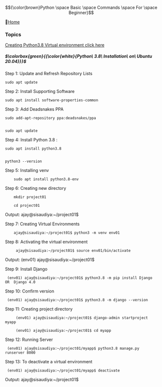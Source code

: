 $${\color{brown}Python \space Basic \space Commands \space For \space Beginner}$$

:link:[Home](all-file-links.md)     



### Topics

  [Creating Python3.8 Virtual environment click here](#virtual_env) <br />


<a name="virtual_env"></a>
##### $\colorbox{green}{{\color{white}{Python\ 3.8\ Installation\ on\ Ubuntu 20.04}}}$

Step 1: Update and Refresh Repository Lists


	sudo apt update
	
	
Step 2: Install Supporting Software


	sudo apt install software-properties-common
	
	
Step 3: Add Deadsnakes PPA	

	
	sudo add-apt-repository ppa:deadsnakes/ppa
	
	
	sudo apt update
	
	
Step 4: Install Python 3.8 : 


	sudo apt install python3.8
	
	
	python3 --version	
	
	
Step 5: Installing venv 

        sudo apt install python3.8-env
	
Step 6: Creating new directory

        mkdir project01
	
        cd project01
	
Output: ajay@sisaudiya:~/project01$
	
	
Step 7: Creating Virtual Environments

        ajay@sisaudiya:~/project01$ python3 -m venv env01        

             
Step 8: Activating the virtual environment

         ajay@sisaudiya:~/project01$ source env01/bin/activate  

Output: (env01) ajay@sisaudiya:~/project01$
       

Step 9: Install Django 

	 (env01) ajay@sisaudiya:~/project01$ python3.8 -m pip install Django      OR  Django 4.0

Step 10: Confirm version

	 (env01) ajay@sisaudiya:~/project01$ python3.8 -m django --version
	 
Step 11: Creating project directory

         (env01) ajay@sisaudiya:~/project01$ django-admin startproject myapp
	 
         (env01) ajay@sisaudiya:~/project01$ cd myapp
	 
Step 12: Running Server 
         
	 (env01) ajay@sisaudiya:~/project01/myapp$ python3.8 manage.py runserver 8000       
       
Step 13: To deactivate a virtual environment

	 (env01) ajay@sisaudiya:~/project01/myapp$ deactivate  

Output: 
       ajay@sisaudiya:~/project01$ 
